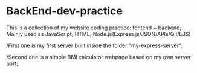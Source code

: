 # BackEnd-dev-practice
This is a collection of my website coding practice: fontend + backend;
Mainly used as JavaScript, HTML, Node.js(Express.js/JSON/APIs/Git/EJS)

/First one is my first server built inside the folder "my-express-server";

/Second one is a simple BMI calculator webpage based on my own server port;

